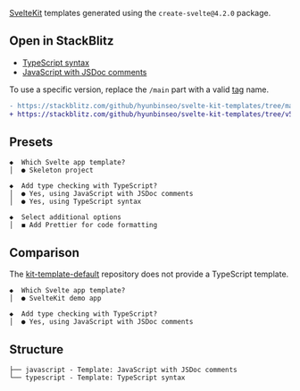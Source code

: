 [SvelteKit] templates generated using the `create-svelte@4.2.0` package.

[SvelteKit]: https://kit.svelte.dev/

## Open in StackBlitz

- [TypeScript syntax](https://stackblitz.com/github/hyunbinseo/svelte-kit-templates/tree/main/typescript?title=SvelteKit-TypeScript)
- [JavaScript with JSDoc comments](https://stackblitz.com/github/hyunbinseo/svelte-kit-templates/tree/main/javascript?title=SvelteKit-JSDoc)

To use a specific version, replace the `/main` part with a valid [tag] name.

[tag]: https://github.com/hyunbinseo/svelte-kit-templates/tags

```diff
- https://stackblitz.com/github/hyunbinseo/svelte-kit-templates/tree/main/typescript
+ https://stackblitz.com/github/hyunbinseo/svelte-kit-templates/tree/v5.0.0/typescript
```

## Presets

```
◆  Which Svelte app template?
│  ● Skeleton project

◆  Add type checking with TypeScript?
│  ● Yes, using JavaScript with JSDoc comments
│  ● Yes, using TypeScript syntax

◆  Select additional options
│  ◼ Add Prettier for code formatting
```

## Comparison

The [kit-template-default] repository does not provide a TypeScript template.

```
◆  Which Svelte app template?
│  ● SvelteKit demo app

◆  Add type checking with TypeScript?
│  ● Yes, using JavaScript with JSDoc comments
```

[kit-template-default]: https://github.com/sveltejs/kit-template-default

## Structure

```
├── javascript - Template: JavaScript with JSDoc comments
└── typescript - Template: TypeScript syntax
```
